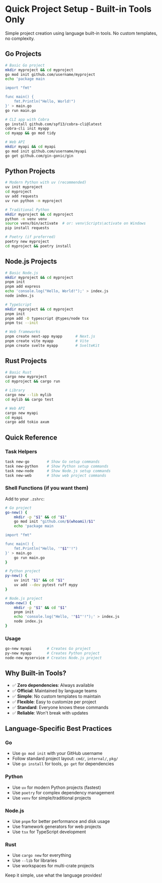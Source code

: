 # Quick Project Setup - Built-in Tools Only

Simple project creation using language built-in tools. No custom templates, no complexity.

## Go Projects

```bash
# Basic Go project
mkdir myproject && cd myproject
go mod init github.com/username/myproject
echo 'package main

import "fmt"

func main() {
    fmt.Println("Hello, World!")
}' > main.go
go run main.go

# CLI app with Cobra
go install github.com/spf13/cobra-cli@latest
cobra-cli init myapp
cd myapp && go mod tidy

# Web API
mkdir myapi && cd myapi
go mod init github.com/username/myapi
go get github.com/gin-gonic/gin
```

## Python Projects

```bash
# Modern Python with uv (recommended)
uv init myproject
cd myproject
uv add requests
uv run python -m myproject

# Traditional Python
mkdir myproject && cd myproject
python -m venv venv
source venv/bin/activate  # or: venv\Scripts\activate on Windows
pip install requests

# Poetry (if preferred)
poetry new myproject
cd myproject && poetry install
```

## Node.js Projects

```bash
# Basic Node.js
mkdir myproject && cd myproject
pnpm init
pnpm add express
echo 'console.log("Hello, World!");' > index.js
node index.js

# TypeScript
mkdir myproject && cd myproject
pnpm init
pnpm add -D typescript @types/node tsx
pnpm tsc --init

# Web frameworks
pnpm create next-app myapp      # Next.js
pnpm create vite myapp          # Vite
pnpm create svelte myapp        # SvelteKit
```

## Rust Projects

```bash
# Basic Rust
cargo new myproject
cd myproject && cargo run

# Library
cargo new --lib mylib
cd mylib && cargo test

# Web API
cargo new myapi
cd myapi
cargo add tokio axum
```

## Quick Reference

### Task Helpers
```bash
task new-go        # Show Go setup commands
task new-python    # Show Python setup commands  
task new-node      # Show Node.js setup commands
task new-web       # Show web project commands
```

### Shell Functions (if you want them)
Add to your `.zshrc`:

```bash
# Go project
go-new() {
    mkdir -p "$1" && cd "$1"
    go mod init "github.com/$(whoami)/$1"
    echo 'package main

import "fmt"

func main() {
    fmt.Println("Hello, '"$1"'!")
}' > main.go
    go run main.go
}

# Python project  
py-new() {
    uv init "$1" && cd "$1"
    uv add --dev pytest ruff mypy
}

# Node.js project
node-new() {
    mkdir -p "$1" && cd "$1"
    pnpm init
    echo 'console.log("Hello, '"$1"'!");' > index.js
    node index.js
}
```

### Usage
```bash
go-new myapi       # Creates Go project
py-new myapp       # Creates Python project
node-new myservice # Creates Node.js project
```

## Why Built-in Tools?

- ✅ **Zero dependencies**: Always available
- ✅ **Official**: Maintained by language teams
- ✅ **Simple**: No custom templates to maintain
- ✅ **Flexible**: Easy to customize per project
- ✅ **Standard**: Everyone knows these commands
- ✅ **Reliable**: Won't break with updates

## Language-Specific Best Practices

### Go
- Use `go mod init` with your GitHub username
- Follow standard project layout: `cmd/`, `internal/`, `pkg/`
- Use `go install` for tools, `go get` for dependencies

### Python
- Use `uv` for modern Python projects (fastest)
- Use `poetry` for complex dependency management
- Use `venv` for simple/traditional projects

### Node.js
- Use `pnpm` for better performance and disk usage
- Use framework generators for web projects
- Use `tsx` for TypeScript development

### Rust
- Use `cargo new` for everything
- Use `--lib` for libraries
- Use workspaces for multi-crate projects

Keep it simple, use what the language provides!